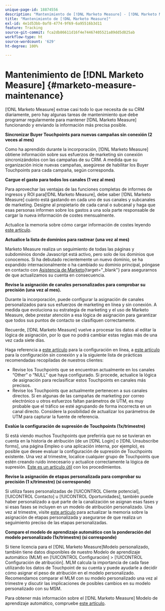 ```yaml
---
unique-page-id: 18874556
description: "Mantenimiento de [!DNL Marketo Measure] - [!DNL Marketo Measure]"
title: "Mantenimiento de [!DNL Marketo Measure]"
exl-id: 4e1d53bb-0af8-4774-9f69-6a95516b3d11
feature: Tracking
source-git-commit: fca2db86611d16f4e74467405521a89dd5d825ab
workflow-type: ht
source-wordcount: '629'
ht-degree: 100%

---
```


# Mantenimiento de [!DNL Marketo Measure] {#marketo-measure-maintenance}

[!DNL Marketo Measure] extrae casi todo lo que necesita de su CRM diariamente, pero hay algunas tareas de mantenimiento que debe programar regularmente para mantener [!DNL Marketo Measure] funcionando y enviando la información más precisa posible.

**Sincronizar Buyer Touchpoints para nuevas campañas sin conexión (2 veces al mes)**

Como ha aprendido durante la incorporación, [!DNL Marketo Measure] obtiene información sobre sus esfuerzos de marketing sin conexión sincronizándolos con las campañas de su CRM. A medida que su organización inicie nuevas campañas, asegúrese de habilitar los Buyer Touchpoints para cada campaña, según corresponda.

**Cargue el gasto para todos los canales (1 vez al mes)**

Para aprovechar las ventajas de las funciones completas de informes de ingresos y ROI para[!DNL Marketo Measure], debe saber [!DNL Marketo Measure] cuánto está gastando en cada uno de sus canales y subcanales de marketing. Designe al propietario de cada canal o subcanal y haga que esas personas informen sobre los gastos a una sola parte responsable de cargar la nueva información de costes mensualmente.

Actualice la memoria sobre cómo cargar información de costes leyendo [este artículo](/help/marketing-spend/spend-management/marketing-channel-costs.md).

**Actualice la lista de dominios para rastrear (una vez al mes)**

Marketo Measure realiza un seguimiento de todas las páginas y subdominios donde Javascript está activo, pero solo de los dominios que conocemos. Si ha debutado recientemente un nuevo dominio, se ha expandido internacionalmente o ha cambiado su dominio principal, póngase en contacto con [Asistencia de Marketo](https://nation.marketo.com/t5/support/ct-p/Support){target="_blank"} para asegurarnos de que actualizamos su cuenta en consecuencia.

**Revise la asignación de canales personalizados para comprobar su precisión (una vez al mes).**

Durante la incorporación, puede configurar la asignación de canales personalizados para sus esfuerzos de marketing en línea y sin conexión. A medida que evoluciona su estrategia de marketing y el uso de Marketo Measure, debe prestar atención a esa lógica de asignación para garantizar que todos sus puntos de contacto se clasifiquen correctamente.

Recuerde, [!DNL Marketo Measure] vuelve a procesar los datos al editar la lógica de asignación, por lo que no podrá cambiar estas reglas más de una vez cada siete días.

Haga referencia a [este artículo](/help/channel-tracking-and-setup/online-channels/online-custom-channel-setup.md) para la configuración en línea, a [este artículo](/help/channel-tracking-and-setup/offline-channels/offline-custom-channel-setup.md) para la configuración sin conexión y a la siguiente lista de prácticas recomendadas recopiladas de nuestros clientes:

* Revise los Touchpoints que se encuentran actualmente en los canales “Other” o “NULL” que haya configurado. Si procede, actualice la lógica de asignación para reclasificar estos Touchpoints en canales más precisos.
* Revise los Touchpoints que actualmente pertenecen a sus canales directos. Si en algunas de las campañas de marketing por correo electrónico u otros esfuerzos faltan parámetros de UTM, es muy probable que el tráfico se esté agrupando de forma incorrecta en un canal directo. Considere la posibilidad de actualizar los parámetros de UTM para capturar la fuente de referencia.

**Evalúe la configuración de supresión de Touchpoints (1x/trimestre)**

Si está viendo muchos Touchpoints que preferiría que no se tuvieran en cuenta en la historia de atribución (de un [!DNL Login] o [!DNL Unsubscribe forms], una página Empleo o una aplicación interna, por ejemplo), es posible que desee evaluar la configuración de supresión de Touchpoints existente. Una vez al trimestre, localice cualquier grupo de Touchpoints que estén creando ruido innecesario y actualice correctamente la lógica de supresión. [Este es un artículo útil](/help/advanced-marketo-measure-features/touchpoint-settings/touchpoint-removal-and-touchpoint-suppression.md)  con los procedimientos.

**Revise la asignación de etapas personalizada para comprobar su precisión (1 x/trimestre) (si corresponde)**

Si utiliza fases personalizadas de [!UICONTROL Cliente potencial], [!UICONTROL Contacto] u [!UICONTROL Oportunidades], también puede haber personalizado a qué parte de la canalización se asignan esas fases y si esas fases se incluyen en un modelo de atribución personalizado. Una vez al trimestre, visite [este artículo](/help/advanced-marketo-measure-features/custom-attribution-models/custom-attribution-model-and-setup.md) para actualizar la memoria sobre la asignación de etapas personalizada y asegurarse de que realiza un seguimiento preciso de las etapas personalizadas.

**Compare el modelo de aprendizaje automático con la ponderación del modelo personalizado (1x/trimestre) (si corresponde)**

Si tiene licencia para el [!DNL Marketo Measure]Modelo personalizado, también tiene datos disponibles de nuestro Modelo de aprendizaje automático (MLM) en [!UICONTROL Configuración] > [!UICONTROL Configuración de atribución]. MLM calcula la importancia de cada fase utilizando los datos de Touchpoint de su cuenta y puede ayudarle a decidir cómo asignar el peso de atribución en el modelo personalizado. Recomendamos comparar el MLM con su modelo personalizado una vez al trimestre y discutir las implicaciones de posibles cambios en su modelo personalizado con su MSM.

Para obtener más información sobre el [!DNL Marketo Measure] Modelo de aprendizaje automático, compruebe [este artículo](/help/advanced-marketo-measure-features/custom-attribution-models/machine-learning-model-faq.md).
